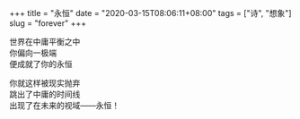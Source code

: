 +++
title = "永恒"
date = "2020-03-15T08:06:11+08:00"
tags = ["诗", "想象"]
slug = "forever"
+++

世界在中庸平衡之中  
你偏向一极端  
便成就了你的永恒

你就这样被现实抛弃  
跳出了中庸的时间线  
出现了在未来的视域——永恒！
